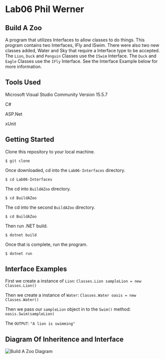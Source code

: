 # Lab06 Phil Werner

## Build A Zoo
A program that utilizes Interfaces to allow classes to do things. This program contains
two Interfaces, IFly and ISwim. There were also two new classes added, Water and Sky that
require a Interface type to be accepted. The ```Lion```, ```Duck``` and ```Penguin``` Classes
use the ```ISwim``` Interface. The ```Duck``` and ```Eagle``` Classes use the ```IFly```
Interface. See the Interface Example below for more information.

## Tools Used
Microsoft Visual Studio Community Version 15.5.7

C#

ASP.Net

xUnit

## Getting Started

Clone this repository to your local machine.
```
$ git clone 
```
Once downloaded, cd into the ```Lab06-Interfaces``` directory.
```
$ cd Lab06-Interfaces
```
The cd into ```BuildAZoo``` directory.
```
$ cd BuildAZoo
```
The cd into the second ```BuildAZoo``` directory.
```
$ cd BuildAZoo
```
Then run .NET build.
```
$ dotnet build
```
Once that is complete, run the program.
```
$ dotnet run
```
## Interface Examples
First we create a instance of ```Lion```:
```Classes.Lion sampleLion = new Classes.Lion()```

Then we create a instance of ```Water```:
```Classes.Water oasis = new Classes.Water()```

Then we pass our ```sampleLion``` object in to the ```Swim()``` method:
```oasis.Swim(sampleLion)```

The ```OUTPUT```: ```"A lion is swimming"```

## Diagram Of Inheritence and Interface

![Build A Zoo Diagram](https://github.com/philipwerner/Lab06-Interfaces/blob/master/BuildAZoo/BuildAZoo/Assets/BuildAZoo.jpg)
